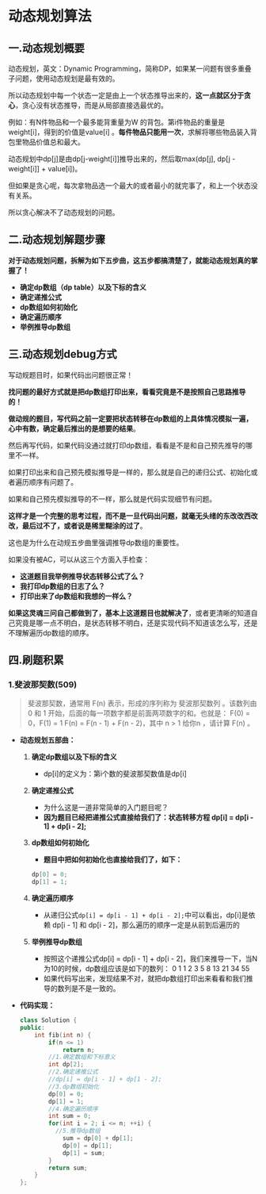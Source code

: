 # 动态规划算法

## 一.动态规划概要

动态规划，英文：Dynamic Programming，简称DP，如果某一问题有很多重叠子问题，使用动态规划是最有效的。

所以动态规划中每一个状态一定是由上一个状态推导出来的，**这一点就区分于贪心**，贪心没有状态推导，而是从局部直接选最优的。

例如：有N件物品和一个最多能背重量为W 的背包。第i件物品的重量是weight[i]，得到的价值是value[i] 。**每件物品只能用一次**，求解将哪些物品装入背包里物品价值总和最大。

动态规划中dp[j]是由dp[j-weight[i]]推导出来的，然后取max(dp[j], dp[j - weight[i]] + value[i])。

但如果是贪心呢，每次拿物品选一个最大的或者最小的就完事了，和上一个状态没有关系。

所以贪心解决不了动态规划的问题。

## 二.动态规划解题步骤

**对于动态规划问题，拆解为如下五步曲，这五步都搞清楚了，就能动态规划真的掌握了！**

- **确定dp数组（dp table）以及下标的含义**
- **确定递推公式**
- **dp数组如何初始化**
- **确定遍历顺序**
- **举例推导dp数组**

## 三.动态规划debug方式

写动规题目时，如果代码出问题很正常！

**找问题的最好方式就是把dp数组打印出来，看看究竟是不是按照自己思路推导的！**

**做动规的题目，写代码之前一定要把状态转移在dp数组的上具体情况模拟一遍，心中有数，确定最后推出的是想要的结果**。

然后再写代码，如果代码没通过就打印dp数组，看看是不是和自己预先推导的哪里不一样。

如果打印出来和自己预先模拟推导是一样的，那么就是自己的递归公式、初始化或者遍历顺序有问题了。

如果和自己预先模拟推导的不一样，那么就是代码实现细节有问题。

**这样才是一个完整的思考过程，而不是一旦代码出问题，就毫无头绪的东改改西改改，最后过不了，或者说是稀里糊涂的过了**。

这也是为什么在动规五步曲里强调推导dp数组的重要性。

如果没有被AC，可以从这三个方面入手检查：

- **这道题目我举例推导状态转移公式了么？**
- **我打印dp数组的日志了么？**
- **打印出来了dp数组和我想的一样么？**

**如果这灵魂三问自己都做到了，基本上这道题目也就解决了**，或者更清晰的知道自己究竟是哪一点不明白，是状态转移不明白，还是实现代码不知道该怎么写，还是不理解遍历dp数组的顺序。



## 四.刷题积累

 ### 1.斐波那契数(509)

> 斐波那契数，通常用 F(n) 表示，形成的序列称为 斐波那契数列 。该数列由 0 和 1 开始，后面的每一项数字都是前面两项数字的和。也就是：
> F(0) = 0，F(1) = 1
> F(n) = F(n - 1) + F(n - 2)，其中 n > 1
> 给你n ，请计算 F(n) 。

+ **动态规划五部曲：**

  1. **确定dp数组以及下标的含义**
     + dp[i]的定义为：第i个数的斐波那契数值是dp[i]

  2. **确定递推公式**
     + 为什么这是一道非常简单的入门题目呢？
     + **因为题目已经把递推公式直接给我们了：状态转移方程 dp[i] = dp[i - 1] + dp[i - 2];**

  3. **dp数组如何初始化**

     + **题目中把如何初始化也直接给我们了，如下：**

     ```c++
     dp[0] = 0;
     dp[1] = 1;
     ```

  4. **确定遍历顺序**

     + 从递归公式`dp[i] = dp[i - 1] + dp[i - 2];`中可以看出，dp[i]是依赖 dp[i - 1] 和 dp[i - 2]，那么遍历的顺序一定是从前到后遍历的

  5. **举例推导dp数组**

     + 按照这个递推公式dp[i] = dp[i - 1] + dp[i - 2]，我们来推导一下，当N为10的时候，dp数组应该是如下的数列： 0 1 1 2 3 5 8 13 21 34 55
     + 如果代码写出来，发现结果不对，就把dp数组打印出来看看和我们推导的数列是不是一致的。

+ **代码实现：**

  ```c++
  class Solution {
  public:
      int fib(int n) {
          if(n <= 1)
              return n;
          //1.确定数组和下标意义
          int dp[2];
          //2.确定递推公式
          //dp[i] = dp[i - 1] + dp[1 - 2];
          //3.dp数组初始化
          dp[0] = 0;
          dp[1] = 1;
          //4.确定遍历顺序
          int sum = 0;
          for(int i = 2; i <= n; ++i) {
            //5.推导dp数组
              sum = dp[0] + dp[1];
              dp[0] = dp[1];
              dp[1] = sum;
          }
          return sum;
      }
  };
  ```

  
